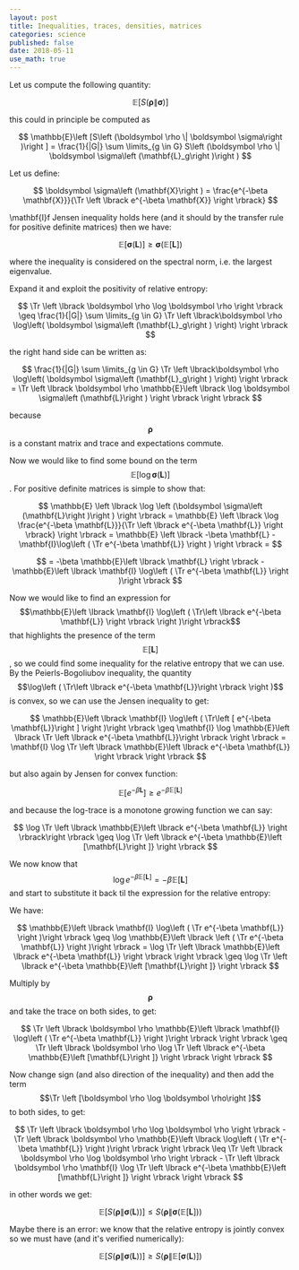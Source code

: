 ```yaml
---
layout: post
title: Inequalities, traces, densities, matrices
categories: science
published: false
date: 2018-05-11
use_math: true
---
```


Let us compute the following quantity:


$$
\mathbb{E}\left [S\left (\boldsymbol \rho \| \boldsymbol \sigma\right )\right ]
$$


this could in principle be computed as

$$
\mathbb{E}\left [S\left (\boldsymbol \rho \| \boldsymbol \sigma\right )\right ] = \frac{1}{|G|} \sum \limits_{g \in G} S\left (\boldsymbol \rho \| \boldsymbol \sigma\left (\mathbf{L}_g\right )\right )
$$


Let us define:

$$
\boldsymbol \sigma\left (\mathbf{X}\right ) = \frac{e^{-\beta \mathbf{X}}}{\Tr \left \lbrack e^{-\beta \mathbf{X}} \right \rbrack}
$$

\mathbf{I}f Jensen inequality holds here (and it should by the transfer rule for positive definite matrices) then we have:

$$
\mathbb{E}\left \lbrack\boldsymbol \sigma\left (\mathbf{L}\right )\right \rbrack \geq \boldsymbol \sigma \left (\mathbb{E}\left \lbrack \mathbf{L}\right \rbrack\right )
$$

where the inequality is considered on the spectral norm, i.e. the largest eigenvalue.

Expand it and exploit the positivity of relative entropy:

$$
\Tr \left \lbrack \boldsymbol \rho \log \boldsymbol \rho \right \rbrack \geq \frac{1}{|G|} \sum \limits_{g \in G}  \Tr \left \lbrack\boldsymbol \rho \log\left( \boldsymbol \sigma\left (\mathbf{L}_g\right ) \right) \right \rbrack
$$

the right hand side can be written as:

$$
\frac{1}{|G|} \sum \limits_{g \in G}  \Tr \left \lbrack\boldsymbol \rho \log\left( \boldsymbol \sigma\left (\mathbf{L}_g\right ) \right) \right \rbrack = \Tr \left \lbrack \boldsymbol \rho \mathbb{E}\left \lbrack \log \boldsymbol \sigma\left (\mathbf{L}\right ) \right \rbrack \right \rbrack
$$

because $$\boldsymbol \rho$$ is a constant matrix and trace and expectations commute.

Now we would like to find some bound on the term $$\mathbb{E}\left \lbrack \log \boldsymbol \sigma\left (\mathbf{L}\right ) \right \rbrack$$.
For positive definite matrices is simple to show that:

$$
\mathbb{E} \left \lbrack \log \left (\boldsymbol \sigma\left (\mathbf{L}\right )\right ) \right \rbrack = \mathbb{E} \left \lbrack \log \frac{e^{-\beta \mathbf{L}}}{\Tr \left \lbrack e^{-\beta \mathbf{L}} \right \rbrack}  \right \rbrack = \mathbb{E} \left \lbrack -\beta \mathbf{L} - \mathbf{I}\log\left ( \Tr e^{-\beta \mathbf{L}} \right )  \right \rbrack =
$$

$$
= -\beta \mathbb{E}\left \lbrack \mathbf{L} \right \rbrack - \mathbb{E}\left \lbrack \mathbf{I} \log\left ( \Tr e^{-\beta \mathbf{L}} \right )\right \rbrack
$$

Now we would like to find an expression for $$\mathbb{E}\left \lbrack \mathbf{I} \log\left ( \Tr\left \lbrack e^{-\beta \mathbf{L}} \right \rbrack \right )\right \rbrack$$ that highlights the presence of the term $$\mathbb{E}[\mathbf{L}]$$, so we could find some inequality for the relative entropy that we can use.
By the Peierls-Bogoliubov inequality, the quantity $$\log\left ( \Tr\left \lbrack e^{-\beta \mathbf{L}}\right \rbrack \right )$$ is convex, so we can use the Jensen inequality to get:

$$
\mathbb{E}\left \lbrack  \mathbf{I} \log\left ( \Tr\left [ e^{-\beta \mathbf{L}}\right ] \right )\right \rbrack \geq \mathbf{I} \log \mathbb{E}\left \lbrack \Tr \left \lbrack e^{-\beta \mathbf{L}}\right \rbrack \right \rbrack = \mathbf{I} \log \Tr \left \lbrack \mathbb{E}\left \lbrack e^{-\beta \mathbf{L}} \right \rbrack \right \rbrack
$$

but also again by Jensen for convex function:

$$
\mathbb{E}\left \lbrack e^{-\beta \mathbf{L}}\right \rbrack \geq e^{-\beta \mathbb{E}\left [\mathbf{L}\right ]}
$$

and because the log-trace is a monotone growing function we can say:

$$
\log \Tr \left \lbrack \mathbb{E}\left \lbrack e^{-\beta \mathbf{L}} \right \rbrack\right \rbrack \geq \log \Tr \left \lbrack e^{-\beta \mathbb{E}\left [\mathbf{L}\right ]} \right \rbrack
$$

We now know that $$\log e^{-\beta \mathbb{E}\left [\mathbf{L}\right ]} = -\beta \mathbb{E}\left [\mathbf{L}\right ]$$ and start to substitute it back til the expression for the relative entropy:

We have:

$$
\mathbb{E}\left \lbrack \mathbf{I} \log\left ( \Tr e^{-\beta \mathbf{L}} \right )\right \rbrack \geq \log \mathbb{E}\left \lbrack \left ( \Tr e^{-\beta \mathbf{L}} \right )\right \rbrack = \log \Tr \left \lbrack \mathbb{E}\left \lbrack e^{-\beta \mathbf{L}} \right \rbrack \right \rbrack \geq \log \Tr \left \lbrack e^{-\beta \mathbb{E}\left [\mathbf{L}\right ]} \right \rbrack
$$

Multiply by $$\boldsymbol \rho$$ and take the trace on both sides, to get:

$$
\Tr \left \lbrack \boldsymbol \rho \mathbb{E}\left \lbrack \mathbf{I} \log\left ( \Tr e^{-\beta \mathbf{L}} \right )\right \rbrack \right \rbrack \geq
\Tr \left \lbrack \boldsymbol \rho \log \Tr \left \lbrack e^{-\beta \mathbb{E}\left [\mathbf{L}\right ]} \right \rbrack \right \rbrack
$$

Now change sign (and also direction of the inequality) and then add the term $$\Tr \left [\boldsymbol \rho \log \boldsymbol \rho\right ]$$ to both sides, to get:

$$
\Tr \left \lbrack \boldsymbol \rho \log \boldsymbol \rho \right \rbrack - \Tr \left \lbrack \boldsymbol \rho \mathbb{E}\left \lbrack \log\left ( \Tr e^{-\beta \mathbf{L}} \right )\right \rbrack \right \rbrack \leq
\Tr \left \lbrack \boldsymbol \rho \log \boldsymbol \rho \right \rbrack - \Tr \left \lbrack \boldsymbol \rho \mathbf{I} \log \Tr \left \lbrack e^{-\beta \mathbb{E}\left [\mathbf{L}\right ]} \right \rbrack \right \rbrack
$$

in other words we get:

$$
\mathbb{E}\left \lbrack S(\boldsymbol \rho \| \boldsymbol \sigma(\mathbf{L})) \right \rbrack \leq S(\boldsymbol \rho \| \boldsymbol \sigma(\mathbb{E}[\mathbf{L}]))
$$

Maybe there is an error: we know that the relative entropy is jointly convex so we must have (and it's verified numerically):

$$
\mathbb{E}\left \lbrack S(\boldsymbol \rho \| \boldsymbol \sigma(\mathbf{L})) \right \rbrack \geq S(\boldsymbol \rho \| \mathbb{E}[\boldsymbol \sigma(\mathbf{L})])
$$
